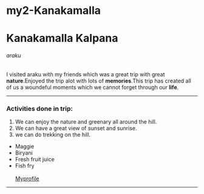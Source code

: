 # my2-Kanakamalla
# Kanakamalla Kalpana
###### araku 

I visited araku with my friends which was a great trip with great **nature**.Enjoyed the trip alot with lots of **memories**.This trip has created all of us a woundeful moments which we cannot forget through our **life**.
******************************
### Activities done in trip:
1. We can enjoy the nature and greenary all around the hill.
2. We can have a great view of sunset and sunrise.
3. we can do trekking on the hill.

* Maggie
* Biryani
* Fresh fruit juice
* Fish fry <br><br>
[Myprofile](MyStats.md)
******
